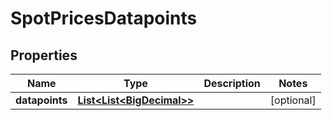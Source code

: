 
# SpotPricesDatapoints

## Properties
Name | Type | Description | Notes
------------ | ------------- | ------------- | -------------
**datapoints** | [**List&lt;List&lt;BigDecimal&gt;&gt;**](List.md) |  |  [optional]



